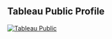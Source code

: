 ## Tableau Public Profile

[![Tableau Public](https://tableau.com/favicon.ico)](https://public.tableau.com/app/profile/neha.narayan)
